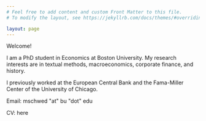 ```yaml
---
# Feel free to add content and custom Front Matter to this file.
# To modify the layout, see https://jekyllrb.com/docs/themes/#overriding-theme-defaults

layout: page
---
```


Welcome!

I am a PhD student in Economics at Boston University. My research interests are in textual methods, macroeconomics, corporate finance, and history.

I previously worked at the European Central Bank and the Fama-Miller Center of the University of Chicago.

Email: mschwed "at" bu "dot" edu

CV: here
